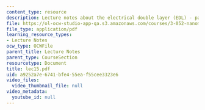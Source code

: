 ```yaml
---
content_type: resource
description: Lecture notes about the electrical double layer (EDL) - part 2.
file: https://ol-ocw-studio-app-qa.s3.amazonaws.com/courses/3-052-nanomechanics-of-materials-and-biomaterials-spring-2007/a9252a7e6741bfe455eaf55cee3323e6_lec15.pdf
file_type: application/pdf
learning_resource_types:
- Lecture Notes
ocw_type: OCWFile
parent_title: Lecture Notes
parent_type: CourseSection
resourcetype: Document
title: lec15.pdf
uid: a9252a7e-6741-bfe4-55ea-f55cee3323e6
video_files:
  video_thumbnail_file: null
video_metadata:
  youtube_id: null
---
```

